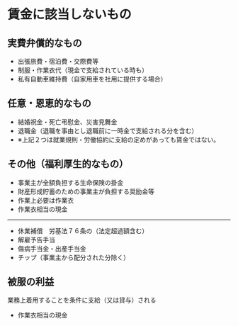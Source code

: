 # 賃金に該当しないもの

## 実費弁償的なもの
- 出張旅費・宿泊費・交際費等
- 制服・作業衣代（現金で支給されている時も）
- 私有自動車維持費（自家用車を社用に提供する場合）

## 任意・恩恵的なもの
- 結婚祝金・死亡弔慰金、災害見舞金
- 退職金（退職を事由とし退職前に一時金で支給される分を含む）
- ※上記２つは就業規則・労働協約に支給の定めがあっても賃金ではない。

## その他（福利厚生的なもの）
- 事業主が全額負担する生命保険の掛金
- 財産形成貯蓄のための事業主が負担する奨励金等
- 作業上必要は作業衣
- 作業衣相当の現金
---
- 休業補償　労基法７６条の（法定超過額含む）
- 解雇予告手当
- 傷病手当金・出産手当金
- チップ（事業主から配分された分除く）

## 被服の利益
業務上着用することを条件に支給（又は貸与）される
- 作業衣相当の現金
